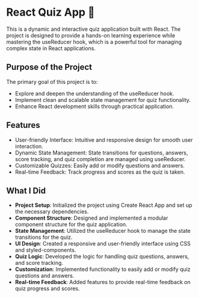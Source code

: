 # React Quiz App 🎯

This is a dynamic and interactive quiz application built with React. The project is designed to provide a hands-on learning experience while mastering the useReducer hook, which is a powerful tool for managing complex state in React applications.

## Purpose of the Project

The primary goal of this project is to:

- Explore and deepen the understanding of the useReducer hook.
- Implement clean and scalable state management for quiz functionality.
- Enhance React development skills through practical application.

## Features

- User-friendly Interface: Intuitive and responsive design for smooth user interaction.
- Dynamic State Management: State transitions for questions, answers, score tracking, and quiz completion are managed using useReducer.
- Customizable Quizzes: Easily add or modify questions and answers.
- Real-time Feedback: Track progress and scores as the quiz is taken.

## What I Did

- **Project Setup**: Initialized the project using Create React App and set up the necessary dependencies.
- **Component Structure**: Designed and implemented a modular component structure for the quiz application.
- **State Management**: Utilized the useReducer hook to manage the state transitions for the quiz.
- **UI Design**: Created a responsive and user-friendly interface using CSS and styled-components.
- **Quiz Logic**: Developed the logic for handling quiz questions, answers, and score tracking.
- **Customization**: Implemented functionality to easily add or modify quiz questions and answers.
- **Real-time Feedback**: Added features to provide real-time feedback on quiz progress and scores.
